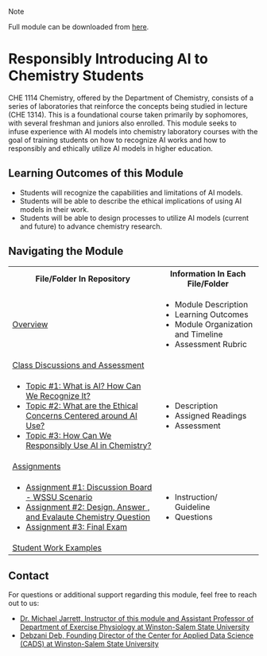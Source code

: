 > [!NOTE]
> Full module can be downloaded from [here](https://github.com/CADS-WSSU/WSSU-AI-Ethics-Modules/blob/main/AI%20in%20Business%20Ethics/AI%20in%20Business%20Ethics%20Module.pdf). 
# Responsibly Introducing AI to Chemistry Students
CHE 1114 Chemistry, offered by the Department of Chemistry, consists of a series of laboratories that reinforce the concepts being studied in lecture (CHE 1314). This is a foundational course taken primarily by sophomores, with several
freshman and juniors also enrolled. This module seeks to infuse experience with AI models into chemistry laboratory courses with the goal of training students on how to recognize AI works and how to responsibly and ethically utilize AI models in
higher education.

## Learning Outcomes of this Module

* Students will recognize the capabilities and limitations of AI models.
* Students will be able to describe the ethical implications of using AI models in their work.
* Students will be able to design processes to utilize AI models (current and future) to advance chemistry research.

## Navigating the Module
<table>
  <tbody>
    <tr>
      <th>File/Folder In Repository</th>
      <th>Information In Each File/Folder</th>
    </tr>
    <tr>
      <td><a href="https://github.com/CADS-WSSU/WSSU-AI-Ethics-Modules/blob/main/Responsible%20and%20Ethical%20Use%20of%20AI%20in%20Biomechanics/Overview.pdf">Overview</a></td>
      <td>
        <ul>
          <li>Module Description</li>
          <li>Learning Outcomes </li>
          <li>Module Organization and Timeline</li>
          <li>Assessment Rubric</li>
        </ul>
      </td>
    </tr>
    <tr>
    <td><a href="">Class Discussions and Assessment</a></td> 
    </tr>
    <tr>
      <td>
        <ul>
          <li><a href="">Topic #1: What is AI?  How Can We Recognize It?</a></li>
          <li><a href="">Topic #2: What are the Ethical Concerns Centered around AI Use?</a></li>
          <li><a href="">Topic #3: How Can We Responsibly Use AI in Chemistry?</a></li>
      </td>
      <td>
        <ul>
          <li>Description</li>
          <li>Assigned Readings</li>
          <li>Assessment</li>
        </ul>
      </td>
    </tr>
    <tr>
    <td><a href="">Assignments</a></td> 
    </tr>
    <tr>
      <td>
        <ul>
          <li><a href="">Assignment #1: Discussion Board - WSSU Scenario</a></li>
          <li><a href="">Assignment #2: Design, Answer , and Evalaute Chemistry Question</a></li>
          <li><a href="">Assignment #3: Final Exam</a></li>
      </td>
      <td>
        <ul>
          <li>Instruction/ Guideline</li>
          <li>Questions</li>
        </ul>
      </td>
    </tr>
    <tr>
      <td><a href="">Student Work Examples</a></td>
      <td>
      </td>
    </tr>
  </tbody>
</table>

## Contact
For questions or additional support regarding this module, feel free to reach out to us:
* [Dr. Michael Jarrett, Instructor of this module and Assistant Professor of Department of Exercise Physiology
at Winston-Salem State University](mailto:jarrettms@wssu.edu)
* [Debzani Deb, Founding Director of the Center for Applied Data Science (CADS) at Winston-Salem State University](mailto:debd@wssu.edu)
